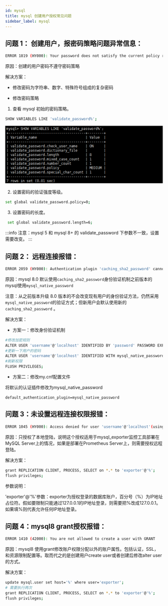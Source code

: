 ```yaml
---
id: mysql
title: mysql 创建用户授权常见问题
sidebar_label: mysql
---
```


## 问题 1： 创建用户，报密码策略问题异常信息：

```bash
ERROR 1819 (HY000): Your password does not satisfy the current policy requirements
```
原因：创建的用户密码不遵守密码策略

解决方案：

  - 修改密码为字符串、数字、特殊符号组成的复杂密码
   
  - 修改密码策略

   1. 查看 mysql 初始的密码策略。

   ```bash
   SHOW VARIABLES LIKE 'validate_password%';
   ```
   ![内部图片](../../static/img/faq/mysql/mysql-pass-policy-pre.png)

   2. 设置密码的验证强度等级。

   ```bash
   set global validate_password.policy=0;
   ```
   3. 设置密码的长度。
      
   ```bash
    set global validate_password.length=6;
   ```

:::info
   注意：mysql 5 和 mysql 8+ 的 validate_password 下参数不一致，设置需要改变。
:::

## 问题 2： 远程连接报错：

 ```bash
 ERROR 2059 (HY000): Authentication plugin 'caching_sha2_password' cannot be loaded; 
 ```

   原因：mysql 8.0 默认使用`caching_sha2_password`身份验证机制之前版本的mysql使用`mysql_native_password`

   注意：从之前版本升级 8.0 版本的不会改变现有用户的身份验证方法，仍然采用`mysql_native_password`的验证方式；但新用户会默认使用新的`caching_sha2_password` 。

   解决方案：
    
   - 方案一：修改身份验证机制
   ```bash
   #修改加密规则 
   ALTER USER 'username'@'localhost' IDENTIFIED BY 'password' PASSWORD EXPIRE NEVER; 
   #更新一下用户的密码 
   ALTER USER 'username'@'localhost' IDENTIFIED WITH mysql_native_password BY 'password';   
   #刷新权限 
   FLUSH PRIVILEGES;
   ```
   - 方案二：修改my.cnf配置文件

   将默认的认证插件修改为mysql_native_password

   ```properties title="~/my.cnf"
   default_authentication_plugin=mysql_native_password
   ```
## 问题 3：未设置远程连接权限报错：

   ```bash
  ERROR 1045 (HY000): Access denied for user 'username'@'localhost'(using password: YES）; 
   ```
  原因：只授权了本地登陆，说明这个授权适用于mysql_exporter监控工具部署在MySQL Server上的情况，如果是部署在Prometheus Server上，则需要授权远程登陆。

  解决方案：
  ```bash
  grant REPLICATION CLIENT, PROCESS, SELECT on *.* to 'exporter'@'%';
  flush privileges;
  ```
  参数说明：

  'exporter'@'%'参数：exporter为授权登录的数据库账户，百分号（%）为IP地址占位符。假如要限制只能通过127.0.0.1的IP地址登录，则需要把%改成127.0.0.1。如果填%则代表允许任何IP地址登录。

## 问题 4：mysql8 grant授权报错：
   ```bash
  ERROR 1410 (42000): You are not allowed to create a user with GRANT
   ```
  原因：mysql8 使用grant修改账户权限分配以外的账户属性。包括认证，SSL，和资源限制配置等。取而代之的是创建用户create user或者创建后修改alter user的方式。

  解决方案：
  ```bash
  update mysql.user set host='%' where user='exporter';
  # 需要执行两次
  grant REPLICATION CLIENT, PROCESS, SELECT on *.* to 'exporter'@'%';
  flush privileges;
  ```